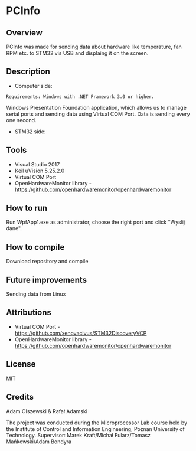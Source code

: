 # PCInfo

## Overview 

PCInfo was made for sending data about hardware like temperature, fan RPM etc. to STM32 vis USB and displaing it on the screen.

## Description

* Computer side:
```
Requirements: Windows with .NET Framework 3.0 or higher. 
```
Windows Presentation Foundation application, which allows us to manage serial ports and sending data using Virtual COM Port.
Data is sending every one second. 

* STM32 side:

## Tools

* Visual Studio 2017
* Keil uVision 5.25.2.0
* Virtual COM Port 
* OpenHardwareMonitor library - https://github.com/openhardwaremonitor/openhardwaremonitor

## How to run

Run WpfApp1.exe as administrator, choose the right port and click "Wyslij dane".

## How to compile

Download repository and compile

## Future improvements

Sending data from Linux

## Attributions 

* Virtual COM Port - https://github.com/xenovacivus/STM32DiscoveryVCP
* OpenHardwareMonitor library - https://github.com/openhardwaremonitor/openhardwaremonitor

## License

MIT

## Credits

Adam Olszewski & Rafał Adamski

The project was conducted during the Microprocessor Lab course held by the Institute of Control and Information Engineering, Poznan University of Technology.
Supervisor: Marek Kraft/Michał Fularz/Tomasz Mańkowski/Adam Bondyra
